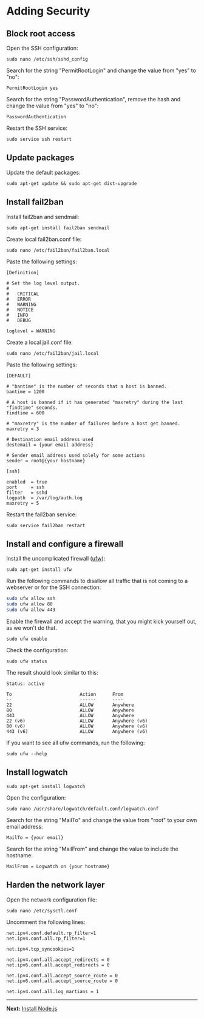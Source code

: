 # Adding Security

## Block root access

Open the SSH configuration:  
```
sudo nano /etc/ssh/sshd_config
```

Search for the string "PermitRootLogin" and change the value from "yes" to "no":  
```
PermitRootLogin yes
```

Search for the string "PasswordAuthentication", remove the hash and change the value from "yes" to "no":  
```
PasswordAuthentication
```

Restart the SSH service:  
```
sudo service ssh restart
```

## Update packages

Update the default packages:  
```
sudo apt-get update && sudo apt-get dist-upgrade
```

## Install fail2ban

Install fail2ban and sendmail:  
```
sudo apt-get install fail2ban sendmail
```

Create local fail2ban.conf file:  
```
sudo nano /etc/fail2ban/fail2ban.local
```

Paste the following settings:  
```
[Definition]

# Set the log level output.
#
#   CRITICAL
#   ERROR
#   WARNING
#   NOTICE
#   INFO
#   DEBUG

loglevel = WARNING
```

Create a local jail.conf file:  
```
sudo nano /etc/fail2ban/jail.local
```

Paste the following settings:  
```
[DEFAULT]

# "bantime" is the number of seconds that a host is banned.
bantime = 1200

# A host is banned if it has generated "maxretry" during the last "findtime" seconds.
findtime = 600

# "maxretry" is the number of failures before a host get banned.
maxretry = 3

# Destination email address used
destemail = {your email address}

# Sender email address used solely for some actions
sender = root@{your hostname}

[ssh]

enabled  = true
port     = ssh
filter   = sshd
logpath  = /var/log/auth.log
maxretry = 5

```

Restart the fail2ban service:  
```
sudo service fail2ban restart
```

## Install and configure a firewall

Install the uncomplicated firewall ([ufw](https://wiki.ubuntu.com/UncomplicatedFirewall)):
```
sudo apt-get install ufw
```

Run the following commands to disallow all traffic that is not coming to a webserver or for the SSH connection:

```bash
sudo ufw allow ssh
sudo ufw allow 80
sudo ufw allow 443
```

Enable the firewall and accept the warning, that you might kick yourself out, as we won't do that.

```
sudo ufw enable
```

Check the configuration:  
```
sudo ufw status
```

The result should look similar to this:  
```
Status: active

To                         Action      From
--                         ------      ----
22                         ALLOW       Anywhere
80                         ALLOW       Anywhere
443                        ALLOW       Anywhere
22 (v6)                    ALLOW       Anywhere (v6)
80 (v6)                    ALLOW       Anywhere (v6)
443 (v6)                   ALLOW       Anywhere (v6)
```

If you want to see all ufw commands, run the following:  
```
sudo ufw --help
```

## Install logwatch

```
sudo apt-get install logwatch
```

Open the configuration:  
```
sudo nano /usr/share/logwatch/default.conf/logwatch.conf
```

Search for the string "MailTo" and change the value from "root" to your own email address:
```
MailTo = {your email}
```

Search for the string "MailFrom" and change the value to include the hostname:
```
MailFrom = Logwatch on {your hostname}
```

## Harden the network layer

Open the network configuration file:  
```
sudo nano /etc/sysctl.conf
```

Uncomment the following lines:  
```
net.ipv4.conf.default.rp_filter=1
net.ipv4.conf.all.rp_filter=1

net.ipv4.tcp_syncookies=1

net.ipv4.conf.all.accept_redirects = 0
net.ipv6.conf.all.accept_redirects = 0

net.ipv4.conf.all.accept_source_route = 0
net.ipv6.conf.all.accept_source_route = 0

net.ipv4.conf.all.log_martians = 1
```


---
__Next:__ [Install Node.js](./install-nodejs.md)